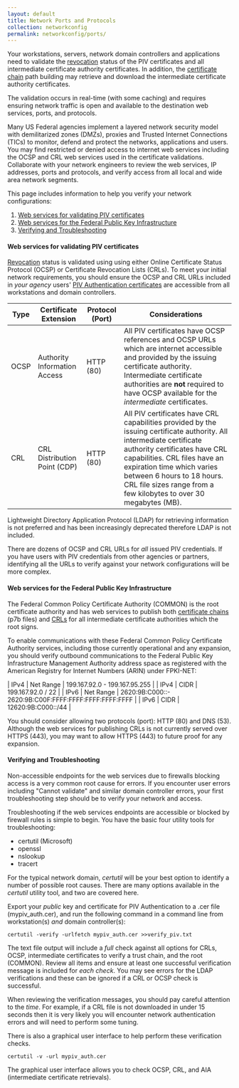 ```yaml
---
layout: default
title: Network Ports and Protocols
collection: networkconfig
permalink: networkconfig/ports/
---
```


Your workstations, servers, network domain controllers and applications need to validate the [revocation](../../pivcertchains#revocation) status of the PIV certificates and all intermediate certificate authority certificates.  In addition, the [certificate chain](../../pivcertchains#certificate-chains) path building may retrieve and download the intermediate certificate authority certificates.

The validation occurs in real-time (with some caching) and requires ensuring network traffic is open and available to the destination web services, ports, and protocols.

Many US Federal agencies implement a layered network security model with demilitarized zones (DMZs), proxies and Trusted Internet Connections (TICs) to monitor, defend and protect the networks, applications and users.   You may find restricted or denied access to internet web services including the OCSP and CRL web services used in the certificate validations.  Collaborate with your network engineers to review the web services, IP addresses, ports and protocols, and verify access from all local and wide area network segments.

This page includes information to help you verify your network configurations:

1. [Web services for validating PIV certificates](#web-services-for-validating-piv-certificates)
1. [Web services for the Federal Public Key Infrastructure](#web-services-for-the-federal-public-key-infrastructure)
1. [Verifying and Troubleshooting](#verifying-and-troubleshooting)

#### Web services for validating PIV certificates

[Revocation](../../pivcertchains#revocation) status is validated using using either Online Certificate Status Protocol (OCSP) or Certificate Revocation Lists (CRLs). To meet your initial network requirements, you should ensure the OCSP and CRL URLs included in *your agency* users' [PIV Authentication certificates](../details/#viewing-your-piv-credential) are accessible from all workstations and domain controllers.

| Type | Certificate Extension | Protocol (Port) | Considerations|
| ----- | -------| -------| ------|
| OCSP | Authority Information Access | HTTP (80) | All PIV certificates have OCSP references and OCSP URLs which are internet accessible and provided by the issuing certificate authority. Intermediate certificate authorities are **not** required to have OCSP available for the _intermediate_ certificates.|
| CRL  | CRL Distribution Point (CDP) | HTTP (80) | All PIV certificates have CRL capabilities provided by the issuing certificate authority.  All intermediate certificate authority certificates have CRL capabilities.  CRL files have an expiration time which varies between 6 hours to 18 hours. CRL file sizes range from a few kilobytes to over 30 megabytes (MB).

Lightweight Directory Application Protocol (LDAP) for retrieving information is not preferred and has been increasingly deprecated therefore LDAP is not included.

There are dozens of OCSP and CRL URLs for *all* issued PIV credentials.  If you have users with PIV credentials from other agencies or partners, identifying all the URLs to verify against your network configurations will be more complex.

#### Web services for the Federal Public Key Infrastructure

The Federal Common Policy Certificate Authority (COMMON) is the root certificate authority and has web services to publish both [certificate chains](../../pivcertchains#certificate-chains) (p7b files) and [CRLs](../../pivcertchains#revocation) for all intermediate certificate authorities which the root signs.

To enable communications with these Federal Common Policy Certificate Authority services, including those currently operational and any expansion, you should verify outbound communications to the Federal Public Key Infrastructure Management Authority address space as registered with the American Registry for Internet Numbers (ARIN) under FPKI-NET:

| IPv4  |  Net Range  | 199.167.92.0 - 199.167.95.255 |
| IPv4  |  CIDR  | 199.167.92.0 / 22 |
| IPv6  |  Net Range  | 2620:9B:C000::- 2620:9B:C00F:FFFF:FFFF:FFFF:FFFF:FFFF |
| IPv6  |  CIDR  | 12620:9B:C000::/44 |

You should consider allowing two protocols (port): HTTP (80) and DNS (53).  Although the web services for publishing CRLs is not currently served over HTTPS (443), you may want to allow HTTPS (443) to future proof for any expansion.


#### Verifying and Troubleshooting
Non-accessible endpoints for the web services due to firewalls blocking access is a very common root cause for errors.  If you encounter user errors including "Cannot validate" and similar domain controller errors, your first troubleshooting step should be to verify your network and access.

Troubleshooting if the web services endpoints are accessible or blocked by firewall rules is simple to begin.  You have the basic four utility tools for troubleshooting:

*  certutil (Microsoft)
*  openssl
*  nslookup
*  tracert


For the typical network domain, _certutil_ will be your best option to identify a number of possible root causes.  There are many options available in the _certutil_ utility tool, and two are covered here.

Export your _public_ key and certificate for PIV Authentication to a .cer file (mypiv_auth.cer), and run the following command in a command line from workstation(s) *and* domain controller(s):

```
certutil -verify -urlfetch mypiv_auth.cer >>verify_piv.txt
```

The text file output will include a *full* check against all options for CRLs, OCSP, intermediate certificates to verify a trust chain, and the root (COMMON).  Review all items and ensure at least one successful verification message is included for _each check_.  You may see errors for the LDAP verifications and these can be ignored if a CRL or OCSP check is successful.

When reviewing the verification messages, you should pay careful attention to the _time_.  For example, if a CRL file is not downloaded in under 15 seconds then it is very likely you will encounter network authentication errors and will need to perform some tuning.  

There is also a graphical user interface to help perform these verification checks.

```
certutil -v -url mypiv_auth.cer
```
The graphical user interface allows you to check OCSP, CRL, and AIA (intermediate certificate retrievals).
